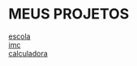 
<html lang="pt-BR">
<head>
    <meta charset="UTF-8">
    <meta http-equiv="X-UA-Compatible" content="IE=edge">
    <meta name="viewport" content="width=device-width, initial-scale=1.0">
</head>
<body>
    <h1>MEUS PROJETOS</h1>
    <a href="https://lemorryjoy.github.io/musica/escola">escola</a>
    <br>
    <a href="https://lemorryjoy.github.io/imc/imc">imc</a>
    <br>
    <a href="https://lemorryjoy.github.io/calculadora/calculadora">calculadora</a>
</body>
</html>
